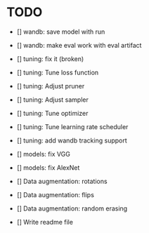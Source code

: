 # TODO

- [] wandb: save model with run
- [] wandb: make eval work with eval artifact

- [] tuning: fix it (broken)
- [] tuning: Tune loss function
- [] tuning: Adjust pruner
- [] tuning: Adjust sampler
- [] tuning: Tune optimizer
- [] tuning: Tune learning rate scheduler
- [] tuning: add wandb tracking support

- [] models: fix VGG
- [] models: fix AlexNet

- [] Data augmentation: rotations
- [] Data augmentation: flips
- [] Data augmentation: random erasing

- [] Write readme file
